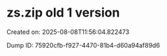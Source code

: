 # zs.zip old 1 version

Created on: 2025-08-08T11:56:04.822473

Dump ID: 75920cfb-f927-4470-81b4-d60a94af89d6



